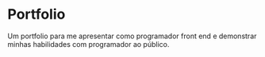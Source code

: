 # Portfolio
Um portfolio para me apresentar como programador front end e demonstrar minhas habilidades com programador ao público.
